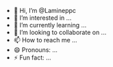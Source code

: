 - 👋 Hi, I’m @Lamineppc
- 👀 I’m interested in ...
- 🌱 I’m currently learning ...
- 💞️ I’m looking to collaborate on ...
- 📫 How to reach me ...
- 😄 Pronouns: ...
- ⚡ Fun fact: ...

<!---
Lamineppc/Lamineppc is a ✨ special ✨ repository because its `README.md` (this file) appears on your GitHub profile.
You can click the Preview link to take a look at your changes.
--->
